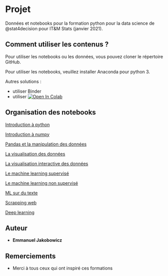 # Projet

Données et notebooks pour la formation python pour la data science de @stat4decision pour IT&M Stats (janvier 2021).

## Comment utiliser les contenus ?

Pour utiliser les notebooks ou les données, vous pouvez cloner le répertoire GitHub.

Pour utiliser les notebooks, veuillez installer Anaconda pour python 3.

Autres solutions :

- utiliser Binder
- utiliser [![Open In Colab](https://colab.research.google.com/assets/colab-badge.svg)](https://colab.research.google.com/github/stat4decision/python-inter-dec2020)


## Organisation des notebooks

[Introduction à python](/03_bases_python.ipynb)

[Introduction à numpy](/04_numpy.ipynb)

[Pandas et la manipulation des données](/05_pandas.ipynb)

[La visualisation des données](/06_Data_visualisation_matplotlib_seaborn.ipynb)

[La visualisation interactive des données](/06b_Visualisations_interactives.ipynb)

[Le machine learning supervisé](/07a_Machine_learning_supervise.ipynb)

[Le machine learning non supervisé](/07b_Machine_learning_non_supervise.ipynb)

[ML sur du texte](/08a_Analyse_textuelle.ipynb)

[Scrapping web](/08c_scrapping_web.ipynb)

[Deep learning](/09_deep_learning.ipynb)


## Auteur

* **Emmanuel Jakobowicz**

## Remerciements

* Merci à tous ceux qui ont inspiré ces formations
